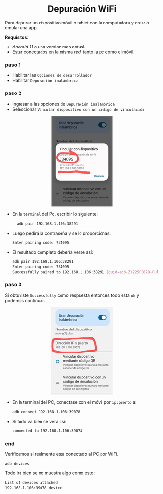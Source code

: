 <h1 align="center">Depuración WiFi</h1>

Para depurar un dispositivo móvil o tablet con la computadora y crear o emular una app.

**Requisitos**:

- _Android 11_ o una version mas actual.
- Estar conectados en la misma _red_, tanto la pc como el móvil.

### paso 1

- Habilitar las `Opciones de desarrollador`
- Habilitar `Depuración inalámbrica`

### paso 2

- Ingresar a las opciones de `Depuración inalámbrica`
- Seleccionar `Vincular dispositivo con un código de vinculación`
<div align="center">
  <img src="../assets/other/depuracion-wifi/pair.webp" width="200" title="pair device" alt="pair device"/>
</div>

- En la `terminal` del Pc, escribir lo siguiente:
  ```bash
    adb pair 192.168.1.106:38291
  ```
- Luego pedirá la contraseña y se lo proporcionas:
  ```bash
  Enter pairing code: 734095
  ```
- El resultado completo debería verse así:
  ```bash
  adb pair 192.168.1.106:38291
  Enter pairing code: 734095
  Successfully paired to 192.168.1.106:38291 [guid=adb-ZY225FS87B-FulD6X]
  ```

### paso 3

Si obtuviste `Successfully` como respuesta entonces todo esta `ok` y podemos continuar.

<div align="center">
  <img src="../assets/other/depuracion-wifi/ip-port.webp" width="200" title="connect device" alt="connect device"/>
</div>

- En la terminal del PC, conectase con el móvil por `ip:puerto` a:
  ```bash
  adb connect 192.168.1.106:39078
  ```
- Si todo va bien se vera así:
  ```bash
  connected to 192.168.1.106:39078
  ```

### end

Verificamos si realmente esta conectado al PC por WiFi.

```bash
adb devices
```

Todo ira bien se no muestra algo como esto:

```bash
List of devices attached
192.168.1.106:39078 device
```
